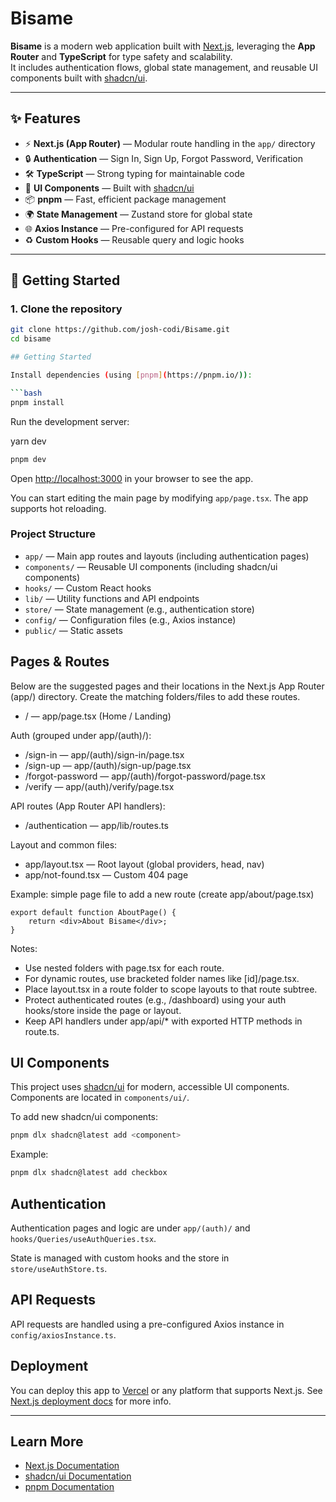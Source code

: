 # Bisame

**Bisame** is a modern web application built with [Next.js](https://nextjs.org), leveraging the **App Router** and **TypeScript** for type safety and scalability.  
It includes authentication flows, global state management, and reusable UI components built with [shadcn/ui](https://ui.shadcn.com/).  

---

## ✨ Features

- ⚡ **Next.js (App Router)** — Modular route handling in the `app/` directory  
- 🔒 **Authentication** — Sign In, Sign Up, Forgot Password, Verification  
- 🛠 **TypeScript** — Strong typing for maintainable code  
- 🎨 **UI Components** — Built with [shadcn/ui](https://ui.shadcn.com/)  
- 📦 **pnpm** — Fast, efficient package management  
- 🌍 **State Management** — Zustand store for global state  
- 🌐 **Axios Instance** — Pre-configured for API requests  
- ♻️ **Custom Hooks** — Reusable query and logic hooks  

---

## 🚀 Getting Started

### 1. Clone the repository
```bash
git clone https://github.com/josh-codi/Bisame.git
cd bisame

## Getting Started

Install dependencies (using [pnpm](https://pnpm.io/)):

```bash
pnpm install
```

Run the development server:

yarn dev

```bash
pnpm dev
```


Open [http://localhost:3000](http://localhost:3000) in your browser to see the app.


You can start editing the main page by modifying `app/page.tsx`. The app supports hot reloading.

### Project Structure

- `app/` — Main app routes and layouts (including authentication pages)
- `components/` — Reusable UI components (including shadcn/ui components)
- `hooks/` — Custom React hooks
- `lib/` — Utility functions and API endpoints
- `store/` — State management (e.g., authentication store)
- `config/` — Configuration files (e.g., Axios instance)
- `public/` — Static assets


## Pages & Routes

Below are the suggested pages and their locations in the Next.js App Router (app/) directory. Create the matching folders/files to add these routes.

- / — app/page.tsx (Home / Landing)

Auth (grouped under app/(auth)/):
- /sign-in — app/(auth)/sign-in/page.tsx
- /sign-up — app/(auth)/sign-up/page.tsx
- /forgot-password — app/(auth)/forgot-password/page.tsx
- /verify — app/(auth)/verify/page.tsx

API routes (App Router API handlers):
- /authentication — app/lib/routes.ts

Layout and common files:
- app/layout.tsx — Root layout (global providers, head, nav)
- app/not-found.tsx — Custom 404 page

Example: simple page file to add a new route (create app/about/page.tsx)
```tsx
export default function AboutPage() {
    return <div>About Bisame</div>;
}
```

Notes:
- Use nested folders with page.tsx for each route.
- For dynamic routes, use bracketed folder names like [id]/page.tsx.
- Place layout.tsx in a route folder to scope layouts to that route subtree.
- Protect authenticated routes (e.g., /dashboard) using your auth hooks/store inside the page or layout.
- Keep API handlers under app/api/* with exported HTTP methods in route.ts.


## UI Components

This project uses [shadcn/ui](https://ui.shadcn.com/) for modern, accessible UI components. Components are located in `components/ui/`.

To add new shadcn/ui components:

```bash
pnpm dlx shadcn@latest add <component>
```

Example:

```bash
pnpm dlx shadcn@latest add checkbox
```


## Authentication

Authentication pages and logic are under `app/(auth)/` and `hooks/Queries/useAuthQueries.tsx`.

State is managed with custom hooks and the store in `store/useAuthStore.ts`.

## API Requests

API requests are handled using a pre-configured Axios instance in `config/axiosInstance.ts`.

## Deployment

You can deploy this app to [Vercel](https://vercel.com/) or any platform that supports Next.js. See [Next.js deployment docs](https://nextjs.org/docs/app/building-your-application/deploying) for more info.

---

## Learn More

- [Next.js Documentation](https://nextjs.org/docs)
- [shadcn/ui Documentation](https://ui.shadcn.com/)
- [pnpm Documentation](https://pnpm.io/)
